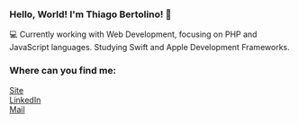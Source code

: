### Hello, World! I'm Thiago Bertolino! 👋

💻 Currently working with Web Development, focusing on PHP and JavaScript languages. Studying Swift and Apple Development Frameworks. <br>

### Where can you find me:

[Site](https://thbertolino.github.io) <br>
[LinkedIn](https://www.linkedin.com/in/thbertolino/) <br>
[Mail](mailto:thbertolinodev@gmail.com) <br>
